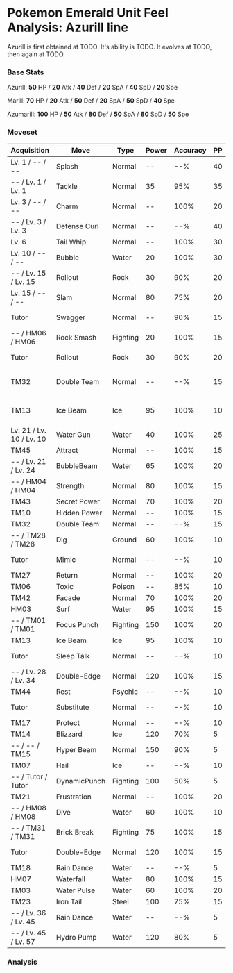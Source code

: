# Pokemon Emerald Unit Feel Analysis: Azurill line

Azurill is first obtained at TODO. It's ability is TODO. It evolves at TODO, then again at TODO.

### Base Stats

Azurill: **50** HP / **20** Atk / **40** Def / **20** SpA / **40** SpD / **20** Spe

Marill: **70** HP / **20** Atk / **50** Def / **20** SpA / **50** SpD / **40** Spe

Azumarill: **100** HP / **50** Atk / **80** Def / **50** SpA / **80** SpD / **50** Spe

### Moveset

|Acquisition             |Move        |Type    |Power|Accuracy|PP |Notes                    |
|---                     |---         |---     |---  |---     |---|---                      |
|Lv. 1 / -- / --         |Splash      |Normal  |--   |--%     |40 |                         |
|-- / Lv. 1 / Lv. 1      |Tackle      |Normal  |35   |95%     |35 |                         |
|Lv. 3 / -- / --         |Charm       |Normal  |--   |100%    |20 |                         |
|-- / Lv. 3 / Lv. 3      |Defense Curl|Normal  |--   |--%     |40 |                         |
|Lv. 6                   |Tail Whip   |Normal  |--   |100%    |30 |                         |
|Lv. 10 / -- / --        |Bubble      |Water   |20   |100%    |30 |                         |
|-- / Lv. 15 / Lv. 15    |Rollout     |Rock    |30   |90%     |20 |                         |
|Lv. 15 / -- / --        |Slam        |Normal  |80   |75%     |20 |                         |
|Tutor                   |Swagger     |Normal  |--   |90%     |15 |Emerald only             |
|-- / HM06 / HM06        |Rock Smash  |Fighting|20   |100%    |15 |                         |
|Tutor                   |Rollout     |Rock    |30   |90%     |20 |Emerald only             |
|TM32                    |Double Team |Normal  |--   |--%     |15 |Buy at Game Corner       |
|TM13                    |Ice Beam    |Ice     |95   |100%    |10 |Buy at Game Corner       |
|Lv. 21 / Lv. 10 / Lv. 10|Water Gun   |Water   |40   |100%    |25 |                         |
|TM45                    |Attract     |Normal  |--   |100%    |15 |                         |
|-- / Lv. 21 / Lv. 24    |BubbleBeam  |Water   |65   |100%    |20 |                         |
|-- / HM04 / HM04        |Strength    |Normal  |80   |100%    |15 |                         |
|TM43                    |Secret Power|Normal  |70   |100%    |20 |                         |
|TM10                    |Hidden Power|Normal  |--   |100%    |15 |                         |
|TM32                    |Double Team |Normal  |--   |--%     |15 |                         |
|-- / TM28 / TM28        |Dig         |Ground  |60   |100%    |10 |                         |
|Tutor                   |Mimic       |Normal  |--   |--%     |10 |Emerald only             |
|TM27                    |Return      |Normal  |--   |100%    |20 |                         |
|TM06                    |Toxic       |Poison  |--   |85%     |10 |                         |
|TM42                    |Facade      |Normal  |70   |100%    |20 |                         |
|HM03                    |Surf        |Water   |95   |100%    |15 |                         |
|-- / TM01 / TM01        |Focus Punch |Fighting|150  |100%    |20 |                         |
|TM13                    |Ice Beam    |Ice     |95   |100%    |10 |                         |
|Tutor                   |Sleep Talk  |Normal  |--   |--%     |10 |Emerald only             |
|-- / Lv. 28 / Lv. 34    |Double-Edge |Normal  |120  |100%    |15 |                         |
|TM44                    |Rest        |Psychic |--   |--%     |10 |                         |
|Tutor                   |Substitute  |Normal  |--   |--%     |10 |Emerald only             |
|TM17                    |Protect     |Normal  |--   |--%     |10 |                         |
|TM14                    |Blizzard    |Ice     |120  |70%     |5  |                         |
|-- / -- / TM15          |Hyper Beam  |Normal  |150  |90%     |5  |                         |
|TM07                    |Hail        |Ice     |--   |--%     |10 |                         |
|-- / Tutor / Tutor      |DynamicPunch|Fighting|100  |50%     |5  |Emerald only             |
|TM21                    |Frustration |Normal  |--   |100%    |20 |                         |
|-- / HM08 / HM08        |Dive        |Water   |60   |100%    |10 |                         |
|-- / TM31 / TM31        |Brick Break |Fighting|75   |100%    |15 |                         |
|Tutor                   |Double-Edge |Normal  |120  |100%    |15 |Emerald only             |
|TM18                    |Rain Dance  |Water   |--   |--%     |5  |                         |
|HM07                    |Waterfall   |Water   |80   |100%    |15 |                         |
|TM03                    |Water Pulse |Water   |60   |100%    |20 |                         |
|TM23                    |Iron Tail   |Steel   |100  |75%     |15 |                         |
|-- / Lv. 36 / Lv. 45    |Rain Dance  |Water   |--   |--%     |5  |                         |
|-- / Lv. 45 / Lv. 57    |Hydro Pump  |Water   |120  |80%     |5  |                         |

### Analysis